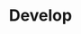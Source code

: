---
title: "Develop"
description: "Notes for programming"
slug: "Develop"
image: "89556293_p0.jpg"
style:
    background: "#2a9d8f"
    color: "#fff"
---